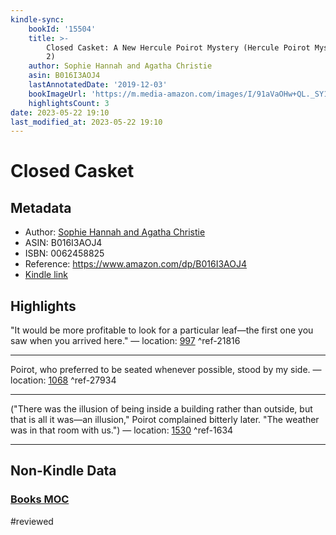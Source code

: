 ```yaml
---
kindle-sync:
    bookId: '15504'
    title: >-
        Closed Casket: A New Hercule Poirot Mystery (Hercule Poirot Mysteries Book
        2)
    author: Sophie Hannah and Agatha Christie
    asin: B016I3AOJ4
    lastAnnotatedDate: '2019-12-03'
    bookImageUrl: 'https://m.media-amazon.com/images/I/91aVaOHw+QL._SY160.jpg'
    highlightsCount: 3
date: 2023-05-22 19:10
last_modified_at: 2023-05-22 19:10
---
```


# Closed Casket

## Metadata

-   Author: [Sophie Hannah and Agatha Christie](https://www.amazon.comundefined)
-   ASIN: B016I3AOJ4
-   ISBN: 0062458825
-   Reference: https://www.amazon.com/dp/B016I3AOJ4
-   [Kindle link](kindle://book?action=open&asin=B016I3AOJ4)

## Highlights

"It would be more profitable to look for a particular leaf—the first one you saw when you arrived here." — location: [997](kindle://book?action=open&asin=B016I3AOJ4&location=997) ^ref-21816

---

Poirot, who preferred to be seated whenever possible, stood by my side. — location: [1068](kindle://book?action=open&asin=B016I3AOJ4&location=1068) ^ref-27934

---

("There was the illusion of being inside a building rather than outside, but that is all it was—an illusion," Poirot complained bitterly later. "The weather was in that room with us.") — location: [1530](kindle://book?action=open&asin=B016I3AOJ4&location=1530) ^ref-1634

---

## Non-Kindle Data

### [Books MOC](Books%20MOC.md)
#reviewed